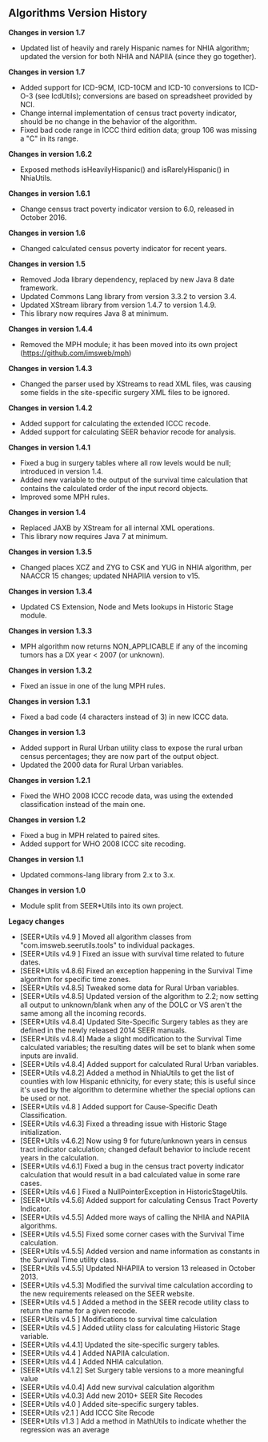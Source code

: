 ## Algorithms Version History

**Changes in version 1.7**

- Updated list of heavily and rarely Hispanic names for NHIA algorithm; updated the version for both NHIA and NAPIIA (since they go together).

**Changes in version 1.7**

 - Added support for ICD-9CM, ICD-10CM and ICD-10 conversions to ICD-O-3 (see IcdUtils); conversions are based on spreadsheet provided by NCI.
 - Change internal implementation of census tract poverty indicator, should be no change in the behavior of the algorithm.
 - Fixed bad code range in ICCC third edition data; group 106 was missing a "C" in its range.

**Changes in version 1.6.2**

 - Exposed methods isHeavilyHispanic() and isRarelyHispanic() in NhiaUtils.
 
**Changes in version 1.6.1**

 - Change census tract poverty indicator version to 6.0, released in October 2016.

**Changes in version 1.6**

 - Changed calculated census poverty indicator for recent years.

**Changes in version 1.5**

 - Removed Joda library dependency, replaced by new Java 8 date framework.
 - Updated Commons Lang library from version 3.3.2 to version 3.4.
 - Updated XStream library from version 1.4.7 to version 1.4.9.
 - This library now requires Java 8 at minimum.

**Changes in version 1.4.4**

 - Removed the MPH module; it has been moved into its own project (https://github.com/imsweb/mph)

**Changes in version 1.4.3**

 - Changed the parser used by XStreams to read XML files, was causing some fields in the site-specific surgery XML files to be ignored.

**Changes in version 1.4.2**

 - Added support for calculating the extended ICCC recode.
 - Added support for calculating SEER behavior recode for analysis.

**Changes in version 1.4.1**

 - Fixed a bug in surgery tables where all row levels would be null; introduced in version 1.4.
 - Added new variable to the output of the survival time calculation that contains the calculated order of the input record objects.
 - Improved some MPH rules.

**Changes in version 1.4**

 - Replaced JAXB by XStream for all internal XML operations.
 - This library now requires Java 7 at minimum.

**Changes in version 1.3.5**

 - Changed places XCZ and ZYG to CSK and YUG in NHIA algorithm, per NAACCR 15 changes; updated NHAPIIA version to v15.

**Changes in version 1.3.4**

 - Updated CS Extension, Node and Mets lookups in Historic Stage module.

**Changes in version 1.3.3**

 - MPH algorithm now returns NON_APPLICABLE if any of the incoming tumors has a DX year < 2007 (or unknown).

**Changes in version 1.3.2**

 - Fixed an issue in one of the lung MPH rules.

**Changes in version 1.3.1**

 - Fixed a bad code (4 characters instead of 3) in new ICCC data.

**Changes in version 1.3**

 - Added support in Rural Urban utility class to expose the rural urban census percentages; they are now part of the output object.
 - Updated the 2000 data for Rural Urban variables.

**Changes in version 1.2.1**

 - Fixed the WHO 2008 ICCC recode data, was using the extended classification instead of the main one.

**Changes in version 1.2**

 - Fixed a bug in MPH related to paired sites.
 - Added support for WHO 2008 ICCC site recoding.

**Changes in version 1.1**

 - Updated commons-lang library from 2.x to 3.x.

**Changes in version 1.0**

 - Module split from SEER*Utils into its own project.

**Legacy changes**

 - [SEER*Utils v4.9  ]  Moved all algorithm classes from "com.imsweb.seerutils.tools" to individual packages.
 - [SEER*Utils v4.9  ]  Fixed an issue with survival time related to future dates.
 - [SEER*Utils v4.8.6]  Fixed an exception happening in the Survival Time algorithm for specific time zones.
 - [SEER*Utils v4.8.5]  Tweaked some data for Rural Urban variables.
 - [SEER*Utils v4.8.5]  Updated version of the algorithm to 2.2; now setting all output to unknown/blank when any of the DOLC or VS aren't the same among all the incoming records.
 - [SEER*Utils v4.8.4]  Updated Site-Specific Surgery tables as they are defined in the newly released 2014 SEER manuals.
 - [SEER*Utils v4.8.4]  Made a slight modification to the Survival Time calculated variables; the resulting dates will be set to blank when some inputs are invalid.
 - [SEER*Utils v4.8.4]  Added support for calculated Rural Urban variables.
 - [SEER*Utils v4.8.2]  Added a method in NhiaUtils to get the list of counties with low Hispanic ethnicity, for every state; this is useful since it's used by the algorithm to determine whether the special options can be used or not.
 - [SEER*Utils v4.8  ]  Added support for Cause-Specific Death Classification.
 - [SEER*Utils v4.6.3]  Fixed a threading issue with Historic Stage initialization.
 - [SEER*Utils v4.6.2]  Now using 9 for future/unknown years in census tract indicator calculation; changed default behavior to include recent years in the calculation.
 - [SEER*Utils v4.6.1]  Fixed a bug in the census tract poverty indicator calculation that would result in a bad calculated value in some rare cases.
 - [SEER*Utils v4.6  ]  Fixed a NullPointerException in HistoricStageUtils.
 - [SEER*Utils v4.5.6]  Added support for calculating Census Tract Poverty Indicator.
 - [SEER*Utils v4.5.5]  Added more ways of calling the NHIA and NAPIIA algorithms.
 - [SEER*Utils v4.5.5]  Fixed some corner cases with the Survival Time calculation.
 - [SEER*Utils v4.5.5]  Added version and name information as constants in the Survival Time utility class.
 - [SEER*Utils v4.5.5]  Updated NHAPIIA to version 13 released in October 2013.
 - [SEER*Utils v4.5.3]  Modified the survival time calculation according to the new requirements released on the SEER website.
 - [SEER*Utils v4.5  ]  Added a method in the SEER recode utility class to return the name for a given recode.
 - [SEER*Utils v4.5  ]  Modifications to survival time calculation
 - [SEER*Utils v4.5  ]  Added utility class for calculating Historic Stage variable.
 - [SEER*Utils v4.4.1]  Updated the site-specific surgery tables.
 - [SEER*Utils v4.4  ]  Added NAPIIA calculation.
 - [SEER*Utils v4.4  ]  Added NHIA calculation.
 - [SEER*Utils v4.1.2]  Set Surgery table versions to a more meaningful value
 - [SEER*Utils v4.0.4]  Add new survival calculation algorithm
 - [SEER*Utils v4.0.3]  Add new 2010+ SEER Site Recodes
 - [SEER*Utils v4.0  ]  Added site-specific surgery tables.
 - [SEER*Utils v2.1  ]  Add ICCC Site Recode
 - [SEER*Utils v1.3  ]  Add a method in MathUtils to indicate whether the regression was an average
